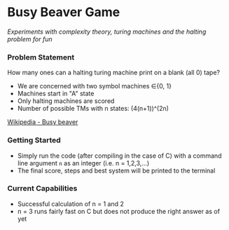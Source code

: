 # Busy Beaver Game

*Experiments with complexity theory, turing machines and the halting problem for fun*

### Problem Statement

How many ones can a halting turing machine print on a blank (all 0) tape?

- We are concerned with two symbol machines ∈{0, 1}
- Machines start in "A" state
- Only halting machines are scored
- Number of possible TMs with n states: (4(n+1))^(2n)

[Wikipedia - Busy beaver](https://en.wikipedia.org/wiki/Busy_beaver)

### Getting Started

- Simply run the code (after compiling in the case of C) with a command line argument `n` as an integer (i.e. n = 1,2,3,...)
- The final score, steps and best system will be printed to the terminal

### Current Capabilities

- Successful calculation of n = 1 and 2
- n = 3 runs fairly fast on C but does not produce the right answer as of yet